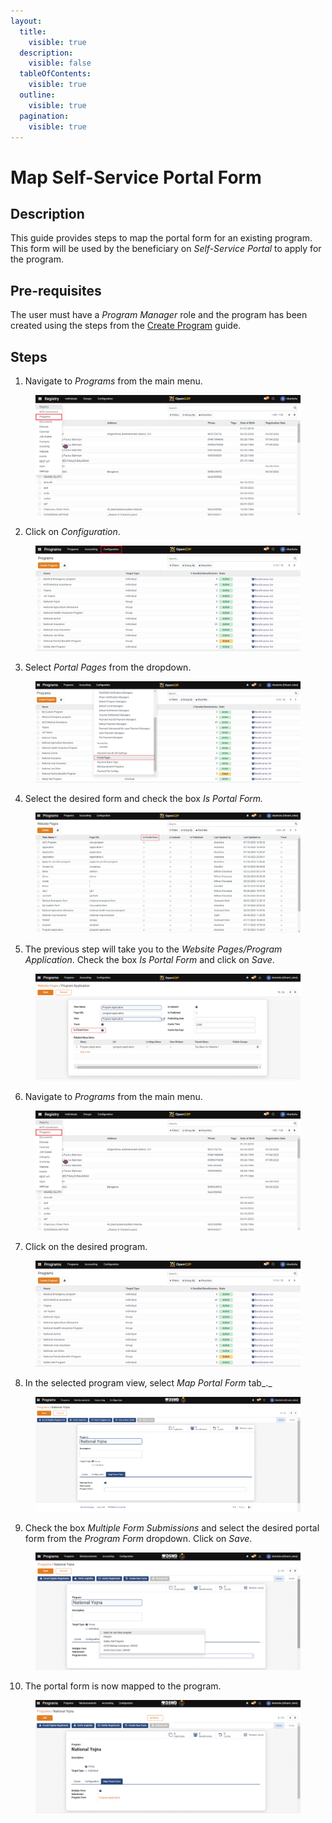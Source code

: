 ```yaml
---
layout:
  title:
    visible: true
  description:
    visible: false
  tableOfContents:
    visible: true
  outline:
    visible: true
  pagination:
    visible: true
---
```


# Map Self-Service Portal Form

## Description

This guide provides steps to map the portal form for an existing program. This form will be used by the beneficiary on _Self-Service Portal_ to apply for the program.

## Pre-requisites

The user must have a _Program Manager_ role and the program has been created using the steps from the [Create Program](create-a-program.md) guide.

## Steps

1. Navigate to _Programs_ from the main menu.

<figure><img src="../../../../.gitbook/assets/home-page-openg2p (2).png" alt=""><figcaption></figcaption></figure>

2. Click on _Configuration_.

<figure><img src="../../../../.gitbook/assets/all-programs-openg2p (1).png" alt=""><figcaption></figcaption></figure>

3. Select _Portal Pages_ from the dropdown.

<figure><img src="../../../../.gitbook/assets/program-configuration.png" alt=""><figcaption></figcaption></figure>

4. Select the desired form and check the box _Is Portal Form._

<figure><img src="../../../../.gitbook/assets/is-portal-form.png" alt=""><figcaption></figcaption></figure>

5. The previous step will take you to the _Website Pages/Program Application_. Check the box _Is Portal Form_ and click on _Save_.

<figure><img src="../../../../.gitbook/assets/program-is-portal-form.png" alt=""><figcaption></figcaption></figure>

6. Navigate to _Programs_ from the main menu.

<figure><img src="../../../../.gitbook/assets/home-page-openg2p (1).png" alt=""><figcaption></figcaption></figure>

7. Click on the desired program.

<figure><img src="../../../../.gitbook/assets/all-programs-openg2p.png" alt=""><figcaption></figcaption></figure>

8. In the selected program view, select _Map Portal Form_ tab\_.\_

<figure><img src="../../../../.gitbook/assets/map-portal-map.png" alt=""><figcaption></figcaption></figure>

9. Check the box _Multiple Form Submissions_ and select the desired portal form from the _Program Form_ dropdown. Click on _Save_.

<figure><img src="../../../../.gitbook/assets/map-portal-drop.png" alt=""><figcaption></figcaption></figure>

10. The portal form is now mapped to the program.

<figure><img src="../../../../.gitbook/assets/map-portal-result.png" alt=""><figcaption></figcaption></figure>
